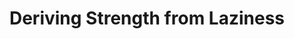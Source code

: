 ---
title: Deriving Strength from Laziness
url: http://comonad.com/reader/2008/deriving-strength-from-laziness/
authors:
- Edward Kmett
type: article
tags:
- comonads
- costrength
- monads
- strength
doHaskell-type: blog post
---